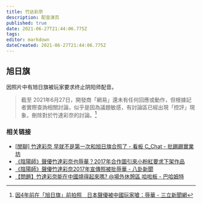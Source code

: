 ```yaml
---
title: 竹达彩奈
description: 配音演员
published: true
date: 2021-06-27T21:44:06.775Z
tags: 
editor: markdown
dateCreated: 2021-06-27T21:44:06.775Z
---
```


## 旭日旗

因照片中有旭日旗被玩家要求终止阴阳师配音。

> 截至 2021年6月27日，開發商「網易」還未有任何回應或動作，但根據記者實際查詢相關討論，似乎是因為議題敏感，有討論區已經出現「控評」現象，刪除對於竹達彩奈的討論。[^Taketatsu_Ayana_mikasa]

[^Taketatsu_Ayana_mikasa]: [因4年前在「旭日旗」前拍照　日本聲優被中國玩家嗆：辱華 - 三立新聞網](https://web.archive.org/web/20210627134813/https://www.setn.com/News.aspx?NewsID=959532)

### 相关链接

+ [[閒聊] 竹達彩奈 早就不是第一次和旭日旗合照了 - 看板 C_Chat - 批踢踢實業坊](https://web.archive.org/web/20210627134610/https://www.ptt.cc/bbs/C_Chat/M.1624792905.A.0B8.html)
+ [《陰陽師》聲優竹達彩奈也辱華？2017年合作圖引來小粉紅要求下架作品](https://web.archive.org/web/20210627134816/https://tw.news.yahoo.com/china-anti-china-051322395.html)
+ [《陰陽師》聲優竹達彩奈2017年宣傳照被批辱華 - 八卦新聞](https://web.archive.org/web/20210627145314/https://www.league-funny.com/gossiping/article-190955)
+ [【問題】竹達彩奈能在中國燒得起來嗎? @場外休憩區 哈啦板 - 巴哈姆特](https://archive.is/tItnz "https://forum.gamer.com.tw/C.php?bsn=60076&snA=6424834")
